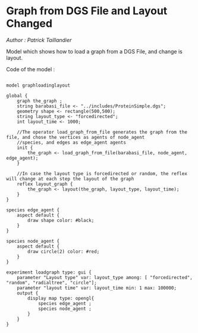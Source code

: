 [//]: # (keyword|operator_load_graph_from_file)
[//]: # (keyword|operator_layout)
[//]: # (keyword|concept_graph)
[//]: # (keyword|concept_load_file)
[//]: # (keyword|concept_dgs)
# Graph from DGS File and Layout Changed


_Author : Patrick Taillandier_

Model which shows how to load a graph from a DGS File, and change is layout. 


Code of the model : 

```

model graphloadinglayout

global {
	graph the_graph ;
	string barabasi_file <- "../includes/ProteinSimple.dgs";
	geometry shape <- rectangle(500,500);
	string layout_type <- "forcedirected";
	int layout_time <- 1000;
	
	//The operator load_graph_from_file generates the graph from the file, and chose the vertices as agents of node_agent 
	//species, and edges as edge_agent agents
	init {
		the_graph <- load_graph_from_file(barabasi_file, node_agent, edge_agent);
	}
	
	//In case the layout type is forcedirected or random, the reflex will change at each step the layout of the graph
	reflex layout_graph {
		the_graph <- layout(the_graph, layout_type, layout_time);
	}
}

species edge_agent {
	aspect default {	
		draw shape color: #black;
	}
}

species node_agent {
	aspect default {	
		draw circle(2) color: #red;
	}
}

experiment loadgraph type: gui {
	parameter "Layout type" var: layout_type among: [ "forcedirected", "random", "radialtree", "circle"];
	parameter "layout time" var: layout_time min: 1 max: 100000;
	output {
		display map type: opengl{
			species edge_agent ;
			species node_agent ;
		}
	}
}
```
